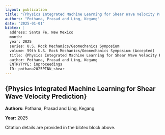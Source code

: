 ```yaml
---
layout: publication
title: "{Physics Integrated Machine Learning for Shear Wave Velocity Prediction}"
authors: "Pothana, Prasad and Ling, Kegang"
date: "2025-01-01"
bibtex: |
  address: Santa Fe, New Mexico
  month: 
  year: 2025
  series: U.S. Rock Mechanics/Geomechanics Symposium
  volume: 59th U.S. Rock Mechanics/Geomechanics Symposium (Accepted)
  title: {Physics Integrated Machine Learning for Shear Wave Velocity Prediction}
  author: Pothana, Prasad and Ling, Kegang
  ENTRYTYPE: inproceedings
  ID: pothana2025PINN_shear
---
```


## {Physics Integrated Machine Learning for Shear Wave Velocity Prediction}

**Authors:** Pothana, Prasad and Ling, Kegang

**Year:** 2025

Citation details are provided in the bibtex block above.
